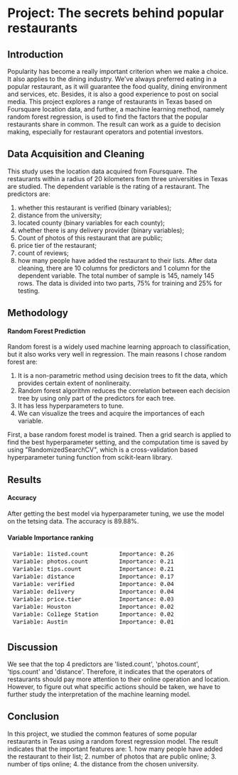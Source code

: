 # Project: The secrets behind popular restaurants

## Introduction
Popularity has become a really important criterion when we make a choice. It also applies to the dining industry. We've always preferred eating in a popular restaurant, as it will guarantee the food quality, dining environment and services, etc. Besides, it is also a good experience to post on social media. This project explores a range of restaurants in Texas based on Foursquare location data, and further, a machine learning method, namely random forest regression, is used to find the factors that the popular restaurants share in common. The result can work as a guide to decision making, especially for restaurant operators and potential investors.

## Data Acquisition and Cleaning
This study uses the location data acquired from Foursquare. The restaurants within a radius of 20 kilometers from three universities in Texas are studied. 
The dependent variable is the rating of a restaurant. The predictors are:
   1. whether this restaurant is verified (binary variables);
   2. distance from the university;
   3. located county (binary variables for each county);
   4. whether there is any delivery provider (binary variables);
   5. Count of photos of this restaurant that are public;
   6. price tier of the restaurant;
   7. count of reviews;
   8. how many people have added the restaurant to their lists.
 After data cleaning, there are 10 columns for predictors and 1 column for the dependent variable. The total number of sample is 145, namely 145 rows.
 The data is divided into two parts, 75% for training and 25% for testing.

## Methodology
#### Random Forest Prediction
Random forest is a widely used machine learning approach to classification, but it also works very well in regression. The main reasons I chose random forest are: 
   1. It is a non-parametric method using decision trees to fit the data, which provides certain extent of nonlineraity. 
   2. Random forest algorithm reduces the correlation between each decision tree by using only part of the predictors for each tree.
   3. It has less hyperparameters to tune.
   4. We can visualize the trees and acquire the importances of each variable.
   
First, a base random forest model is trained. Then a grid search is applied to find the best hyperparameter setting, and the computation time is saved by using "RandomizedSearchCV", which is a cross-validation based hyperparameter tuning function from scikit-learn library.

## Results
#### Accuracy
After getting the best model via hyperparameter tuning, we use the model on the tetsing data. The accuracy is 89.88%.

#### Variable Importance ranking
![Variable Importances](https://github.com/YuhaoGit/IBM-data-science-course/blob/master/v.png)

## Discussion
We see that the top 4 predictors are 'listed.count', 'photos.count', 'tips.count' and 'distance'. Therefore, it indicates that the operators of restaurants should pay more attention to their online operation and location. However, to figure out what specific actions should be taken, we have to further study the interpretation of the machine learning model.

## Conclusion
In this project, we studied the common features of some popular restaurants in Texas using a random forest regression model. The result indicates that the important features are: 1. how many people have added the restaurant to their list; 2. number of photos that are public online; 3. number of tips online; 4. the distance from the chosen university.
